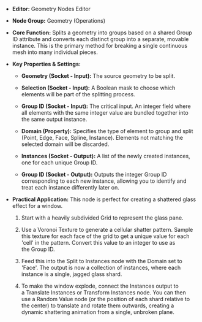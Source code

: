 - **Editor:** Geometry Nodes Editor
    
- **Node Group:** Geometry (Operations)
    
- **Core Function:** Splits a geometry into groups based on a shared Group ID attribute and converts each distinct group into a separate, movable instance. This is the primary method for breaking a single continuous mesh into many individual pieces.
    
- **Key Properties & Settings:**
    
    - **Geometry (Socket - Input):** The source geometry to be split.
        
    - **Selection (Socket - Input):** A Boolean mask to choose which elements will be part of the splitting process.
        
    - **Group ID (Socket - Input):** The critical input. An integer field where all elements with the same integer value are bundled together into the same output instance.
        
    - **Domain (Property):** Specifies the type of element to group and split (Point, Edge, Face, Spline, Instance). Elements not matching the selected domain will be discarded.
        
    - **Instances (Socket - Output):** A list of the newly created instances, one for each unique Group ID.
        
    - **Group ID (Socket - Output):** Outputs the integer Group ID corresponding to each new instance, allowing you to identify and treat each instance differently later on.
        
- **Practical Application:** This node is perfect for creating a shattered glass effect for a window.
    
    1. Start with a heavily subdivided Grid to represent the glass pane.
        
    2. Use a Voronoi Texture to generate a cellular shatter pattern. Sample this texture for each face of the grid to get a unique value for each 'cell' in the pattern. Convert this value to an integer to use as the Group ID.
        
    3. Feed this into the Split to Instances node with the Domain set to 'Face'. The output is now a collection of instances, where each instance is a single, jagged glass shard.
        
    4. To make the window explode, connect the Instances output to a Translate Instances or Transform Instances node. You can then use a Random Value node (or the position of each shard relative to the center) to translate and rotate them outwards, creating a dynamic shattering animation from a single, unbroken plane.